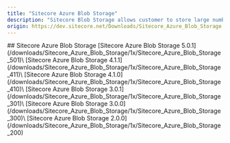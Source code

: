 ```yaml
---
title: "Sitecore Azure Blob Storage"
description: "Sitecore Blob Storage allows customer to store large number of media items with more efficient hosting cost and greater performance by removing large blobs from SQL Databases and move them to blob storage. Releases prior to 2.0.0 are located under the corresponding Sitecore Experience Platform downloads page."
origin: https://dev.sitecore.net/Downloads/Sitecore_Azure_Blob_Storage.aspx
---
```


<Card variant='outlineRaised' px={0} mb={8}>
<CardHeader>
## Sitecore Azure Blob Storage
</CardHeader>
<CardBody>
[Sitecore Azure Blob Storage 5.0.1](/downloads/Sitecore_Azure_Blob_Storage/1x/Sitecore_Azure_Blob_Storage_501)\
[Sitecore Azure Blob Storage 4.1.1](/downloads/Sitecore_Azure_Blob_Storage/1x/Sitecore_Azure_Blob_Storage_411)\
[Sitecore Azure Blob Storage 4.1.0](/downloads/Sitecore_Azure_Blob_Storage/1x/Sitecore_Azure_Blob_Storage_410)\
[Sitecore Azure Blob Storage 3.0.1](/downloads/Sitecore_Azure_Blob_Storage/1x/Sitecore_Azure_Blob_Storage_301)\
[Sitecore Azure Blob Storage 3.0.0](/downloads/Sitecore_Azure_Blob_Storage/1x/Sitecore_Azure_Blob_Storage_300)\
[Sitecore Azure Blob Storage 2.0.0](/downloads/Sitecore_Azure_Blob_Storage/1x/Sitecore_Azure_Blob_Storage_200)
</CardBody>          
</Card>